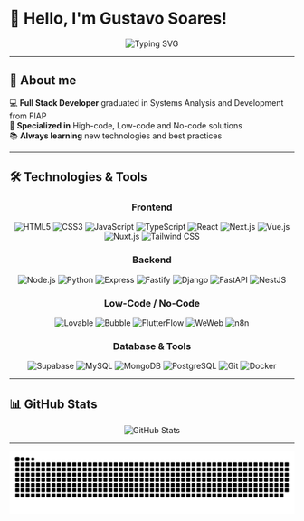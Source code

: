 # 👋 Hello, I'm Gustavo Soares!

<div align="center">
  
  ![Typing SVG](https://readme-typing-svg.herokuapp.com?font=Fira+Code&pause=1000&color=00D9FF&center=true&vCenter=true&width=435&lines=Full+Stack+Developer;🚀+Right+tool,+right+solution;Always+learning+something+new!)
  
</div>

---

## 🚀 About me

💻 **Full Stack Developer** graduated in Systems Analysis and Development from FIAP  
🎯 **Specialized in** High-code, Low-code and No-code solutions  
📚 **Always learning** new technologies and best practices  

---

## 🛠️ Technologies & Tools

<div align="center">

### Frontend
![HTML5](https://img.shields.io/badge/-HTML5-E34F26?style=for-the-badge&logo=html5&logoColor=white)
![CSS3](https://img.shields.io/badge/-CSS3-1572B6?style=for-the-badge&logo=css3&logoColor=white)
![JavaScript](https://img.shields.io/badge/-JavaScript-F7DF1E?style=for-the-badge&logo=javascript&logoColor=black)
![TypeScript](https://img.shields.io/badge/-TypeScript-3178C6?style=for-the-badge&logo=typescript&logoColor=white)
![React](https://img.shields.io/badge/-React-61DAFB?style=for-the-badge&logo=react&logoColor=black)
![Next.js](https://img.shields.io/badge/-Next.js-000000?style=for-the-badge&logo=next.js&logoColor=white)
![Vue.js](https://img.shields.io/badge/-Vue.js-4FC08D?style=for-the-badge&logo=vue.js&logoColor=white)
![Nuxt.js](https://img.shields.io/badge/-Nuxt.js-00DC82?style=for-the-badge&logo=nuxt.js&logoColor=white)
![Tailwind CSS](https://img.shields.io/badge/-Tailwind_CSS-38B2AC?style=for-the-badge&logo=tailwind-css&logoColor=white)

### Backend
![Node.js](https://img.shields.io/badge/-Node.js-339933?style=for-the-badge&logo=node.js&logoColor=white)
![Python](https://img.shields.io/badge/-Python-3776AB?style=for-the-badge&logo=python&logoColor=white)
![Express](https://img.shields.io/badge/-Express-000000?style=for-the-badge&logo=express&logoColor=white)
![Fastify](https://img.shields.io/badge/-Fastify-000000?style=for-the-badge&logo=fastify&logoColor=white)
![Django](https://img.shields.io/badge/-Django-092E20?style=for-the-badge&logo=django&logoColor=white)
![FastAPI](https://img.shields.io/badge/-FastAPI-009688?style=for-the-badge&logo=fastapi&logoColor=white)
![NestJS](https://img.shields.io/badge/-NestJS-E0234E?style=for-the-badge&logo=nestjs&logoColor=white)

### Low-Code / No-Code
![Lovable](https://img.shields.io/badge/-Lovable-FF6B6B?style=for-the-badge&logo=heart&logoColor=white)
![Bubble](https://img.shields.io/badge/-Bubble-1BB5E7?style=for-the-badge&logo=bubble&logoColor=white)
![FlutterFlow](https://img.shields.io/badge/-FlutterFlow-02569B?style=for-the-badge&logo=flutter&logoColor=white)
![WeWeb](https://img.shields.io/badge/-WeWeb-4F46E5?style=for-the-badge&logo=web&logoColor=white)
![n8n](https://img.shields.io/badge/-n8n-EA4B71?style=for-the-badge&logo=n8n&logoColor=white)

### Database & Tools
![Supabase](https://img.shields.io/badge/-Supabase-3ECF8E?style=for-the-badge&logo=supabase&logoColor=white)
![MySQL](https://img.shields.io/badge/-MySQL-4479A1?style=for-the-badge&logo=mysql&logoColor=white)
![MongoDB](https://img.shields.io/badge/-MongoDB-47A248?style=for-the-badge&logo=mongodb&logoColor=white)
![PostgreSQL](https://img.shields.io/badge/-PostgreSQL-336791?style=for-the-badge&logo=postgresql&logoColor=white)
![Git](https://img.shields.io/badge/-Git-F05032?style=for-the-badge&logo=git&logoColor=white)
![Docker](https://img.shields.io/badge/-Docker-2496ED?style=for-the-badge&logo=docker&logoColor=white)

</div>

---

## 📊 GitHub Stats

<div align="center">
  
  ![GitHub Stats](https://github-readme-stats.vercel.app/api?username=gsoaresf&show_icons=true&theme=tokyonight&hide_border=true&count_private=true)

</div>

---

<div align="center">
  <img src="https://raw.githubusercontent.com/platane/snk/output/github-contribution-grid-snake-dark.svg" alt="Snake animation" />
</div>

